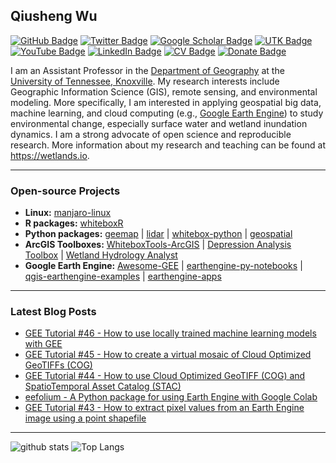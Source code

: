 ## Qiusheng Wu

[![GitHub Badge](https://img.shields.io/github/followers/giswqs?style=social)](https://github.com/giswqs)
[![Twitter Badge](https://img.shields.io/twitter/follow/giswqs?style=social)](https://twitter.com/giswqs)
[![Google Scholar Badge](https://img.shields.io/badge/Google-Scholar-lightgrey)](https://scholar.google.com/citations?user=vmml4_0AAAAJ&hl=en)
[![UTK Badge](https://img.shields.io/badge/UTK-Faculty-orange)](https://faculty.utk.edu/Qiusheng.Wu)
[![YouTube Badge](https://img.shields.io/badge/My-YouTube-red)](https://www.youtube.com/c/QiushengWu)
[![LinkedIn Badge](https://img.shields.io/badge/My-LinkedIn-blue)](https://www.linkedin.com/in/qiushengwu)
[![CV Badge](https://img.shields.io/badge/My-CV-critical)](https://arcgis.me/cv/)
[![Donate Badge](https://img.shields.io/badge/Donate-Buy%20me%20a%20coffee-yellowgreen.svg)](https://www.buymeacoffee.com/giswqs)

I am an Assistant Professor in the [Department of Geography](https://geography.utk.edu/about-us/faculty/dr-qiusheng-wu/) at the [University of Tennessee, Knoxville](https://www.utk.edu/). My research interests include Geographic Information Science (GIS), remote sensing, and environmental modeling. More specifically, I am interested in applying geospatial big data, machine learning, and cloud computing (e.g., [Google Earth Engine](https://earthengine.google.com/)) to study environmental change, especially surface water and wetland inundation dynamics. I am a strong advocate of open science and reproducible research. More information about my research and teaching can be found at <https://wetlands.io>.

---

### Open-source Projects

- **Linux:** [manjaro-linux](https://github.com/giswqs/manjaro-linux)
- **R packages:** [whiteboxR](https://github.com/giswqs/whiteboxR)
- **Python packages:** [geemap](https://github.com/giswqs/geemap) | [lidar](https://github.com/giswqs/lidar) | [whitebox-python](https://github.com/giswqs/whitebox) | [geospatial](https://github.com/giswqs/geospatial)
- **ArcGIS Toolboxes:** [WhiteboxTools-ArcGIS](https://github.com/giswqs/WhiteboxTools-ArcGIS) | [Depression Analysis Toolbox](https://github.com/giswqs/Depression-Analysis-Toolbox) | [Wetland Hydrology Analyst](https://github.com/giswqs/Wetland-Hydrology-Analyst-Toolbox)
- **Google Earth Engine:** [Awesome-GEE](https://github.com/giswqs/Awesome-GEE) | [earthengine-py-notebooks](https://github.com/giswqs/earthengine-py-notebooks) | [qgis-earthengine-examples](https://github.com/giswqs/qgis-earthengine-examples) | [earthengine-apps](https://github.com/giswqs/earthengine-apps)

---
### Latest Blog Posts
<!-- HASHNODE:START -->
- [GEE Tutorial #46 - How to use locally trained machine learning models with GEE](https://blog.gishub.org/gee-tutorial-46-how-to-use-locally-trained-machine-learning-models-with-gee)
- [GEE Tutorial #45 - How to create a virtual mosaic of Cloud Optimized GeoTIFFs (COG)](https://blog.gishub.org/gee-tutorial-45-how-to-create-a-virtual-mosaic-of-cloud-optimized-geotiffs-cog)
- [GEE Tutorial #44 - How to use Cloud Optimized GeoTIFF (COG) and SpatioTemporal Asset Catalog (STAC)](https://blog.gishub.org/gee-tutorial-44-how-to-use-cloud-optimized-geotiff-cog-and-spatiotemporal-asset-catalog-stac)
- [eefolium - A Python package for using Earth Engine with Google Colab](https://blog.gishub.org/eefolium-a-python-package-for-using-earth-engine-with-google-colab)
- [GEE Tutorial #43 - How to extract pixel values from an Earth Engine image using a point shapefile](https://blog.gishub.org/gee-tutorial-43-how-to-extract-pixel-values-from-an-earth-engine-image-using-a-point-shapefile)
<!-- HASHNODE:END -->
---


![github stats](https://github-readme-stats.vercel.app/api?username=giswqs&show_icons=true)
![Top Langs](https://github-readme-stats.vercel.app/api/top-langs/?username=giswqs&hide=javascript,go,html)
<!-- ![Top Langs](https://github-readme-stats.vercel.app/api/top-langs/?username=giswqs&hide_langs_below=10) -->
